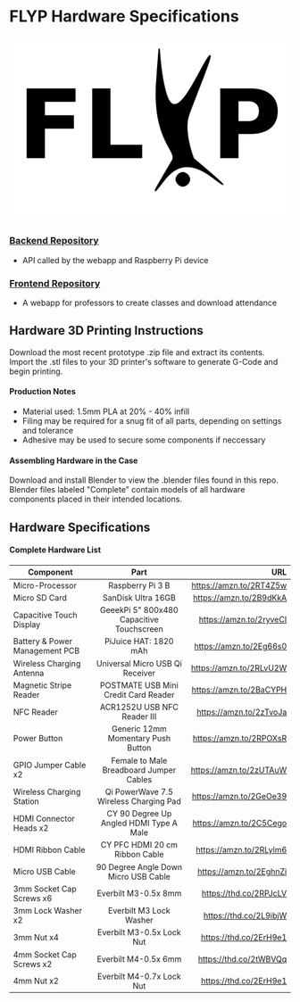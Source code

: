 # FLYP Hardware Specifications

![logo](documentation/FLYP.png)

### [Backend Repository](https://github.com/CurtisGreen/FLYP-EC2-Repo/tree/master/backend)
* API called by the webapp and Raspberry Pi device


### [Frontend Repository](https://github.com/CurtisGreen/FLYP-EC2-Repo/tree/master/frontend)
* A webapp for professors to create classes and download attendance 


## Hardware 3D Printing Instructions

Download the most recent prototype .zip file and extract its contents. Import the .stl files to your 3D printer's software to generate G-Code and begin printing.

#### Production Notes
* Material used: 1.5mm PLA at 20% - 40% infill
* Filing may be required for a snug fit of all parts, depending on settings and tolerance
* Adhesive may be used to secure some components if neccessary

#### Assembling Hardware in the Case
Download and install Blender to view the .blender files found in this repo. Blender files labeled "Complete" contain models of all hardware components placed in their intended locations. 

## Hardware Specifications

#### Complete Hardware List
| Component        | Part           | URL  |
| ------------- |:-------------:| -----:|
| Micro-Processor | Raspberry Pi 3 B | https://amzn.to/2RT4Z5w |
| Micro SD Card | SanDisk Ultra 16GB | https://amzn.to/2B9dKkA |
| Capacitive Touch Display| GeeekPi 5" 800x480 Capacitive Touchscreen  | https://amzn.to/2ryveCI |
| Battery & Power Management PCB | PiJuice HAT: 1820 mAh | https://amzn.to/2Eg66s0 |
| Wireless Charging Antenna | Universal Micro USB Qi Receiver | https://amzn.to/2RLvU2W |
| Magnetic Stripe Reader | POSTMATE USB Mini Credit Card Reader | https://amzn.to/2BaCYPH |
| NFC Reader | ACR1252U USB NFC Reader III | https://amzn.to/2zTvoJa |
| Power Button | Generic 12mm Momentary Push Button | https://amzn.to/2RPOXsR |
| GPIO Jumper Cable x2 | Female to Male Breadboard Jumper Cables | https://amzn.to/2zUTAuW |
| Wireless Charging Station | Qi PowerWave 7.5 Wireless Charging Pad | https://amzn.to/2GeOe39 |
| HDMI Connector Heads x2 | CY 90 Degree Up Angled HDMI Type A Male | https://amzn.to/2C5Cego |
| HDMI Ribbon Cable | CY PFC HDMI 20 cm Ribbon Cable | https://amzn.to/2RLylm6 |
| Micro USB Cable | 90 Degree Angle Down Micro USB Cable | https://amzn.to/2EghnZi |
| 3mm Socket Cap Screws x6 | Everbilt M3-0.5x 8mm | https://thd.co/2RPJcLV |
| 3mm Lock Washer x2 | Everbilt M3 Lock Washer | https://thd.co/2L9ibjW |
| 3mm Nut x4 | Everbilt M3-0.5x Lock Nut | https://thd.co/2ErH9e1 |
| 4mm Socket Cap Screws x2 | Everbilt M4-0.5x 6mm | https://thd.co/2tWBVQq |
| 4mm Nut x2 | Everbilt M4-0.7x Lock Nut | https://thd.co/2ErH9e1 |
